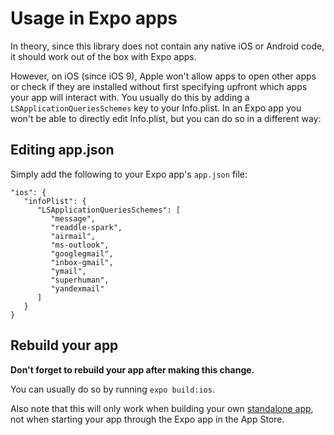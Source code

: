 # Usage in Expo apps

In theory, since this library does not contain any native iOS or Android code, it should work out of the box with Expo apps.

However, on iOS (since iOS 9), Apple won't allow apps to open other apps or check if they are installed without first specifying upfront which apps your app will interact with. You usually do this by adding a `LSApplicationQueriesSchemes` key to your Info.plist. In an Expo app you won't be able to directly edit Info.plist, but you can do so in a different way:

## Editing app.json

Simply add the following to your Expo app's `app.json` file:

```
"ios": {
   "infoPlist": {
      "LSApplicationQueriesSchemes": [
         "message",
         "readdle-spark",
         "airmail",
         "ms-outlook",
         "googlegmail",
         "inbox-gmail",
         "ymail",
         "superhuman",
         "yandexmail"
      ]
   }
}
```

## Rebuild your app

**Don't forget to rebuild your app after making this change.**

You can usually do so by running `expo build:ios`.

Also note that this will only work when building your own [standalone app](https://docs.expo.io/versions/latest/distribution/building-standalone-apps), not when starting your app through the Expo app in the App Store.
